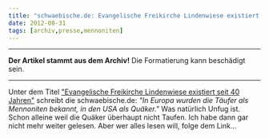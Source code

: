 ```yaml
---
title: "schwaebische.de: Evangelische Freikirche Lindenwiese existiert seit 40 Jahren"
date: 2012-08-31
tags: [archiv,presse,mennoniten]
---
```

<hr><b>Der Artikel stammt aus dem Archiv!</b> Die Formatierung kann beschädigt sein.<hr>

Unter dem Titel <a href="http://www.schwaebische.de/region/bodensee/markdorf/rund-um-markdorf_artikel,-Evangelische-Freikirche-Lindenwiese-existiert-seit-40-Jahren-_arid,5308110.html">"Evangelische Freikirche Lindenwiese existiert seit 40 Jahren"</a> schreibt die schwaebische.de: <i>"In Europa wurden die Täufer als Mennoniten bekannt, in den USA als Quäker."</i> Was natürlich Unfug ist. Schon alleine weil die Quäker überhaupt nicht Taufen.  Ich habe dann gar nicht mehr weiter gelesen. Aber wer alles lesen will, folge dem Link...
